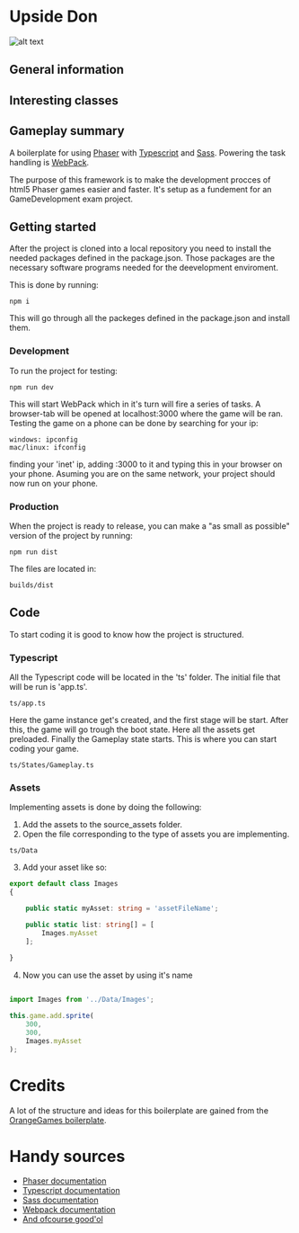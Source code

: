 # Upside Don
![alt text](./assets/)

## General information

## Interesting classes

## Gameplay summary
A boilerplate for using [Phaser](https://phaser.io/) with [Typescript](https://www.typescriptlang.org/) and [Sass](https://sass-lang.com/). Powering the task handling is [WebPack](https://webpack.js.org/).

The purpose of this framework is to make the development procces of html5 Phaser games easier and faster.
It's setup as a fundement for an GameDevelopment exam project.

## Getting started
After the project is cloned into a local repository you need to install the needed packages defined in the package.json.
Those packages are the necessary software programs needed for the deevelopment enviroment.

This is done by running:
```
npm i
```
This will go through all the packeges defined in the package.json and install them.

### Development
To run the project for testing: 
```
npm run dev
```
This will start WebPack which in it's turn will fire a series of tasks.
A browser-tab will be opened at localhost:3000 where the game will be ran.
Testing the game on a phone can be done by searching for your ip:
```
windows: ipconfig
mac/linux: ifconfig
```
finding your 'inet' ip, adding :3000 to it and typing this in your browser on your phone.
Asuming you are on the same network, your project should now run on your phone.

### Production
When the project is ready to release, you can make a "as small as possible" version of the project by running:
```
npm run dist
```
The files are located in:
```
builds/dist
```

## Code
To start coding it is good to know how the project is structured.

### Typescript
All the Typescript code will be located in the 'ts' folder. The initial file that will be run is 'app.ts'.
``` 
ts/app.ts 
```
Here the game instance get's created, and the first stage will be start.
After this, the game will go trough the boot state. Here all the assets get preloaded.
Finally the Gameplay state starts. 
This is where you can start coding your game.
```
ts/States/Gameplay.ts
```

### Assets
Implementing assets is done by doing the following:
1. Add the assets to the source_assets folder.
2. Open the file corresponding to the type of assets you are implementing.
```
ts/Data
```
3. Add your asset like so: 
``` typescript
export default class Images 
{

    public static myAsset: string = 'assetFileName';

    public static list: string[] = [
        Images.myAsset
    ];
 
}
```
4. Now you can use the asset by using it's name
``` typescript

import Images from '../Data/Images';

this.game.add.sprite(
    300,
    300, 
    Images.myAsset
);

```

# Credits
A lot of the structure and ideas for this boilerplate are gained from the [OrangeGames boilerplate](https://github.com/orange-games/phaser-ts-boilerplate).

# Handy sources
* [Phaser documentation](https://phaser.io/docs/2.6.2/index)
* [Typescript documentation](https://www.typescriptlang.org/docs/home.html)
* [Sass documentation](http://sass-lang.com/documentation/file.SASS_REFERENCE.html)
* [Webpack documentation](https://webpack.js.org/concepts/)
* [And ofcourse good'ol](http://google.com)